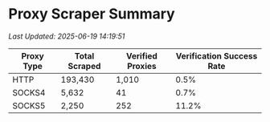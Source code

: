 # Proxy Scraper Summary

_Last Updated: 2025-06-19 14:19:51_

| Proxy Type | Total Scraped | Verified Proxies | Verification Success Rate |
|------------|--------------|------------------|--------------------------|
| HTTP | 193,430 | 1,010 | 0.5% |
| SOCKS4 | 5,632 | 41 | 0.7% |
| SOCKS5 | 2,250 | 252 | 11.2% |
